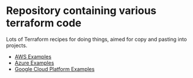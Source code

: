 # Repository containing various terraform code

Lots of Terraform recipes for doing things, aimed for copy and pasting into projects.

- [AWS Examples](#aws-examples)
- [Azure Examples](#azure-examples)
- [Google Cloud Platform Examples](#google-cloud-platform-examples)

